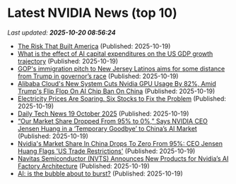 # Latest NVIDIA News (top 10)
_Last updated: **2025-10-20 08:56:24**_

- [The Risk That Built America](https://biztoc.com/x/30447d6ce87ee63b) (Published: 2025-10-19)
- [What is the effect of AI capital expenditures on the US GDP growth trajectory](https://biztoc.com/x/da6b0a1b31bb5851) (Published: 2025-10-19)
- [GOP's immigration pitch to New Jersey Latinos aims for some distance from Trump in governor’s race](https://biztoc.com/x/c2026889f2929887) (Published: 2025-10-19)
- [Alibaba Cloud's New System Cuts Nvidia GPU Usage By 82%, Amid Trump's Flip Flop On AI Chip Ban On China](https://biztoc.com/x/4c50238d4d46bc40) (Published: 2025-10-19)
- [Electricity Prices Are Soaring. Six Stocks to Fix the Problem](https://biztoc.com/x/4f6053bd7ca643e0) (Published: 2025-10-19)
- [Daily Tech News 19 October 2025](https://acecomments.mu.nu/?post=416940) (Published: 2025-10-19)
- [“Our Market Share Dropped From 95% to 0%,” Says NVIDIA CEO Jensen Huang in a ‘Temporary Goodbye’ to China’s AI Market](https://biztoc.com/x/e34ddcf668248d42) (Published: 2025-10-19)
- [Nvidia's Market Share In China Drops To Zero From 95%: CEO Jensen Huang Flags 'US Trade Restrictions'](https://www.ndtvprofit.com/markets/nvidias-market-share-in-china-drops-to-zero-from-95-ceo-jensen-huang-flags-us-trade-restrictions) (Published: 2025-10-19)
- [Navitas Semiconductor (NVTS) Announces New Products for Nvidia’s AI Factory Architecture](https://finance.yahoo.com/news/navitas-semiconductor-nvts-announces-products-070925355.html) (Published: 2025-10-19)
- [AI: is the bubble about to burst?](https://theweek.com/tech/ai-is-the-bubble-about-to-burst) (Published: 2025-10-19)
